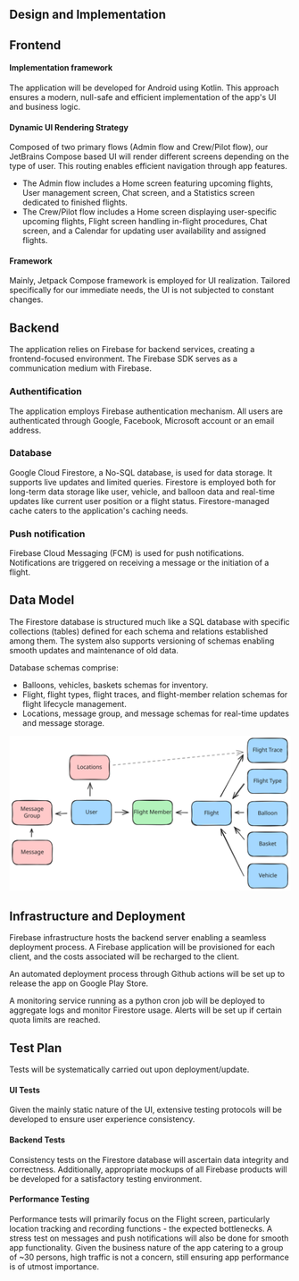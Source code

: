 ## Design and Implementation

## Frontend

#### Implementation framework

The application will be developed for Android using Kotlin. This approach ensures a modern, null-safe and efficient implementation of the app's UI and business logic.

#### Dynamic UI Rendering Strategy

Composed of two primary flows (Admin flow and Crew/Pilot flow), our JetBrains Compose based UI will render different screens depending on the type of user. This routing enables efficient navigation through app features.

- The Admin flow includes a Home screen featuring upcoming flights, User management screen, Chat screen, and a Statistics screen dedicated to finished flights.
- The Crew/Pilot flow includes a Home screen displaying user-specific upcoming flights, Flight screen handling in-flight procedures, Chat screen, and a Calendar for updating user availability and assigned flights.

#### Framework

Mainly, Jetpack Compose framework is employed for UI realization. Tailored specifically for our immediate needs, the UI is not subjected to constant changes.

## Backend

The application relies on Firebase for backend services, creating a frontend-focused environment. The Firebase SDK serves as a communication medium with Firebase.

### Authentification

The application employs Firebase authentication mechanism. All users are authenticated through Google, Facebook, Microsoft account or an email address.

### Database

Google Cloud Firestore, a No-SQL database, is used for data storage. It supports live updates and limited queries. Firestore is employed both for long-term data storage like user, vehicle, and balloon data and real-time updates like current user position or a flight status. Firestore-managed cache caters to the application's caching needs.

### Push notification

Firebase Cloud Messaging (FCM) is used for push notifications. Notifications are triggered on receiving a message or the initiation of a flight.

## Data Model

The Firestore database is structured much like a SQL database with specific collections (tables) defined for each schema and relations established among them. The system also supports versioning of schemas enabling smooth updates and maintenance of old data.

Database schemas comprise:
- Balloons, vehicles, baskets schemas for inventory.
- Flight, flight types, flight traces, and flight-member relation schemas for flight lifecycle management.
- Locations, message group, and message schemas for real-time updates and message storage.

![](./assets/data-model.svg)

## Infrastructure and Deployment

Firebase infrastructure hosts the backend server enabling a seamless deployment process. A Firebase application will be provisioned for each client, and the costs associated will be recharged to the client.

An automated deployment process through Github actions will be set up to release the app on Google Play Store.

A monitoring service running as a python cron job will be deployed to aggregate logs and monitor Firestore usage. Alerts will be set up if certain quota limits are reached.

## Test Plan

Tests will be systematically carried out upon deployment/update.

#### UI Tests

Given the mainly static nature of the UI, extensive testing protocols will be developed to ensure user experience consistency.

#### Backend Tests
Consistency tests on the Firestore database will ascertain data integrity and correctness. Additionally, appropriate mockups of all Firebase products will be developed for a satisfactory testing environment.

#### Performance Testing

Performance tests will primarily focus on the Flight screen, particularly location tracking and recording functions - the expected bottlenecks. A stress test on messages and push notifications will also be done for smooth app functionality. Given the business nature of the app catering to a group of ~30 persons, high traffic is not a concern, still ensuring app performance is of utmost importance.